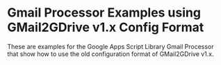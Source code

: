 # Gmail Processor Examples using GMail2GDrive v1.x Config Format

These are examples for the Google Apps Script Library Gmail Processor that show how to use the old configuration format of GMail2GDrive v1.x.
